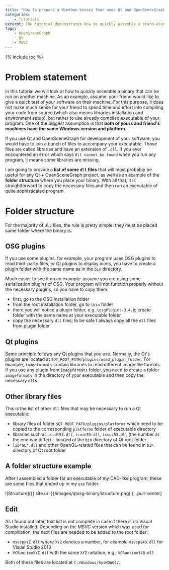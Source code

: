 ```yaml
---
title: "How to prepare a Windows binary that uses Qt and OpenSceneGraph"
categories: 
    - Tutorials
excerpt: The tutorial demonstrates how to quickly assemble a stand-alone binary with the list of potentially necessary dll files so that the binary can run on another Windows machine (of the same version).
tags: 
    - OpenSceneGraph 
    - Qt
    - MSVC
---
```


{% include toc %}

# Problem statement

In this tutorial we will look at how to quickly assemble a binary that can be run on another machine. As an example, assume: your friend would like to give a quick test of your software on their machine. For this purpose, it does not make much sense for your friend to spend time and effort into compiling your code from source (which also means libraries installation and environment setup), but rather to use already compiled executable of your program. One of the biggest assumption is that **both of yours and friend's machines have the same Windows version and platform**.

If you use Qt and OpenSceneGraph for development of your software, you would have to join a bunch of files to accompany your executable. Those files are called libraries and have an extension of `.dll`. If you ever encountered an error which says `dll cannot be found` when you run any program, it means some libraries are missing. 

I am going to provide a **list of some `dll` files** that will most probably be useful for any Qt + OpenSceneGraph project, as well as an example of the **folder structure** where you place your binary. With all that, it is straightforward to copy the necessary files and then run an executable of quite sophisticated program.

# Folder structure

For the majority of `dll` files, the rule is pretty simple: they must be placed same folder where the binary is. 

## OSG plugins

If you use some plugins, for example, your program uses OSG plugins to read third-party files, or Qt plugins to display icons, you have to create a plugin folder with the same name as in the `bin` directory. 

Much easier to see it on an example: assume you are using some serialization plugins of OSG. Your program will not function properly without the necessary plugins, so you have to copy them: 

* first, go to the OSG installation folder
* from the root installation folder, go to `\bin` folder
* there you will notice a plugin folder, e.g. `\osgPlugins-3.4.0`; create folder with the same name at your executable folder
* copy the necessary `dll` files; to be safe I always copy all the `dll` files from plugin folder

## Qt plugins

Same principle follows any Qt plugins that you use. Normally, the Qt's plugins are located at `$QT_ROOT_PATH/plugins/used_plugin_folder`. For example, `imageformats` contain libraries to read different image file formats. If you use any plugin from `imageformats` folder, you need to create a folder `imageformats` in the directory of your executable and then copy the necessary `dll`s. 

## Other library files

This is the list of other `dll` files that may be necessary to run a Qt executable:

* library files of folder `$QT_ROOT_PATH/plugins/platforms` which need to be copied to the corresponding `platforms` folder of executable directory
* libraries such as `icudt53.dll`, `icuin53.dll`, `icuuc53.dll` (the number at the end can differ) - located at the `bin` directory of Qt root folder
* `lib*GL*.dll` and other OpenGL-related files that can be found in `bin` directory of Qt root folder

## A folder structure example

After I assembled a folder for an executable of my CAD-like program, these are some files that ended up in my `exe` folder:

![Structure]({{ site.url }}/images/qtosg-binary/structure.png)
{: .pull-center}

## Edit

As I found out later, that list is not complete in case if there is no Visual Studio installed. Depending on the MSVC version which was used for compillation, the next files are needed to be added to the root folder:

* `msvcpXYZ.dll` where `XYZ` denotes a number, for example `msvcp140.dll` for Visual Studio 2013
* `VCRuntimeXYZ.dll` with the same `XYZ` notation, e.g., `VCRuntime140.dll`

Both of these files are located at `C:/Windows/SysWOW64/`.

